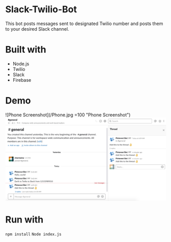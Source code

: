 # Slack-Twilio-Bot

This bot posts messages sent to designated Twilio number and posts them to your desired Slack channel.

# Built with
- Node.js
- Twilio
- Slack
- Firebase

# Demo
![Phone Screenshot](/Phone.jpg  =100 "Phone Screenshot")
![Slack Screenshot](/Slack.png "Slack Screenshot")

# Run with
`npm install`
`Node index.js`
